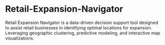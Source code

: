 # Retail-Expansion-Navigator
Retail Expansion Navigator is a data-driven decision support tool designed to assist retail businesses in identifying optimal locations for expansion. Leveraging geographic clustering, predictive modeling, and interactive map visualizations.
